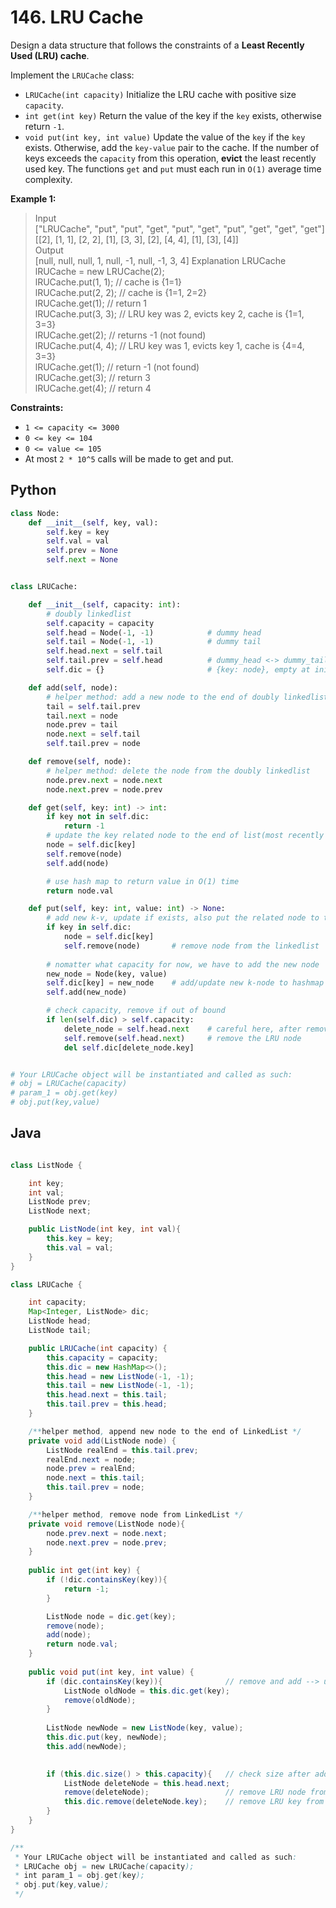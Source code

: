 # 146. LRU Cache

Design a data structure that follows the constraints of a **Least Recently Used (LRU) cache**.

Implement the `LRUCache` class:

* `LRUCache(int capacity)` Initialize the LRU cache with positive size `capacity`.
* `int get(int key)` Return the value of the key if the `key` exists, otherwise return `-1`.
* `void put(int key, int value)` Update the value of the `key` if the `key` exists. Otherwise, add the `key-value` pair to the cache. If the number of keys exceeds the `capacity` from this operation, **evict** the least recently used key.
The functions `get` and `put` must each run in `O(1)` average time complexity.


**Example 1:**

>Input  
["LRUCache", "put", "put", "get", "put", "get", "put", "get", "get", "get"]  
[[2], [1, 1], [2, 2], [1], [3, 3], [2], [4, 4], [1], [3], [4]]  
Output  
[null, null, null, 1, null, -1, null, -1, 3, 4]
>Explanation
LRUCache lRUCache = new LRUCache(2);  
lRUCache.put(1, 1); // cache is {1=1}  
lRUCache.put(2, 2); // cache is {1=1, 2=2}  
lRUCache.get(1);    // return 1  
lRUCache.put(3, 3); // LRU key was 2, evicts key 2, cache is {1=1, 3=3}  
lRUCache.get(2);    // returns -1 (not found)  
lRUCache.put(4, 4); // LRU key was 1, evicts key 1, cache is {4=4, 3=3}  
lRUCache.get(1);    // return -1 (not found)  
lRUCache.get(3);    // return 3  
lRUCache.get(4);    // return 4  
 

**Constraints:**

* `1 <= capacity <= 3000`
* `0 <= key <= 104`
* `0 <= value <= 105`
* At most `2 * 10^5` calls will be made to get and put.


## Python

```python
class Node:
    def __init__(self, key, val):
        self.key = key
        self.val = val
        self.prev = None
        self.next = None


class LRUCache:

    def __init__(self, capacity: int):
        # doubly linkedlist
        self.capacity = capacity
        self.head = Node(-1, -1)            # dummy head
        self.tail = Node(-1, -1)            # dummy tail
        self.head.next = self.tail
        self.tail.prev = self.head          # dummy_head <-> dummy_tail
        self.dic = {}                       # {key: node}, empty at initiation

    def add(self, node):
        # helper method: add a new node to the end of doubly linkedlist
        tail = self.tail.prev
        tail.next = node        
        node.prev = tail
        node.next = self.tail
        self.tail.prev = node 

    def remove(self, node):
        # helper method: delete the node from the doubly linkedlist
        node.prev.next = node.next
        node.next.prev = node.prev

    def get(self, key: int) -> int:
        if key not in self.dic:
            return -1
        # update the key related node to the end of list(most recently used)
        node = self.dic[key]
        self.remove(node)
        self.add(node)

        # use hash map to return value in O(1) time
        return node.val

    def put(self, key: int, value: int) -> None:
        # add new k-v, update if exists, also put the related node to the end of list
        if key in self.dic:
            node = self.dic[key]
            self.remove(node)       # remove node from the linkedlist
        
        # nomatter what capacity for now, we have to add the new node
        new_node = Node(key, value)
        self.dic[key] = new_node    # add/update new k-node to hashmap
        self.add(new_node)

        # check capacity, remove if out of bound
        if len(self.dic) > self.capacity:
            delete_node = self.head.next    # careful here, after remove, self.head.next changed, so save the node first
            self.remove(self.head.next)     # remove the LRU node
            del self.dic[delete_node.key]


# Your LRUCache object will be instantiated and called as such:
# obj = LRUCache(capacity)
# param_1 = obj.get(key)
# obj.put(key,value)
```



## Java

```java

class ListNode {

    int key;
    int val;
    ListNode prev;
    ListNode next;

    public ListNode(int key, int val){
        this.key = key;
        this.val = val;
    }
}

class LRUCache {

    int capacity;
    Map<Integer, ListNode> dic;
    ListNode head;
    ListNode tail;

    public LRUCache(int capacity) {
        this.capacity = capacity;
        this.dic = new HashMap<>();
        this.head = new ListNode(-1, -1);
        this.tail = new ListNode(-1, -1);
        this.head.next = this.tail;
        this.tail.prev = this.head;
    }

    /**helper method, append new node to the end of LinkedList */
    private void add(ListNode node) {
        ListNode realEnd = this.tail.prev;
        realEnd.next = node;
        node.prev = realEnd;
        node.next = this.tail;
        this.tail.prev = node;
    }

    /**helper method, remove node from LinkedList */
    private void remove(ListNode node){
        node.prev.next = node.next;
        node.next.prev = node.prev;
    }
    
    public int get(int key) {
        if (!dic.containsKey(key)){
            return -1;
        }

        ListNode node = dic.get(key);
        remove(node);
        add(node);
        return node.val;
    }
    
    public void put(int key, int value) {
        if (dic.containsKey(key)){              // remove and add --> update
            ListNode oldNode = this.dic.get(key);
            remove(oldNode);
        }
        
        ListNode newNode = new ListNode(key, value);
        this.dic.put(key, newNode);
        this.add(newNode);

        
        if (this.dic.size() > this.capacity){   // check size after adding
            ListNode deleteNode = this.head.next;
            remove(deleteNode);                 // remove LRU node from the LinkedList
            this.dic.remove(deleteNode.key);    // remove LRU key from the dic
        }
    }
}

/**
 * Your LRUCache object will be instantiated and called as such:
 * LRUCache obj = new LRUCache(capacity);
 * int param_1 = obj.get(key);
 * obj.put(key,value);
 */
```